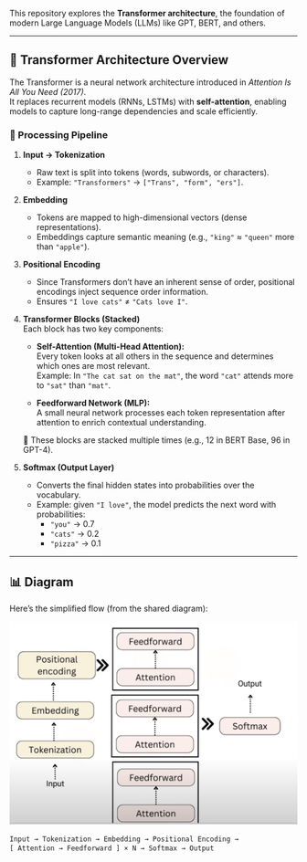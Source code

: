 This repository explores the **Transformer architecture**, the foundation of modern Large Language Models (LLMs) like GPT, BERT, and others.

---

## 🚀 Transformer Architecture Overview

The Transformer is a neural network architecture introduced in *Attention Is All You Need (2017)*.  
It replaces recurrent models (RNNs, LSTMs) with **self-attention**, enabling models to capture long-range dependencies and scale efficiently.

### 🔹 Processing Pipeline

1. **Input → Tokenization**  
   - Raw text is split into tokens (words, subwords, or characters).  
   - Example: `"Transformers"` → `["Trans", "form", "ers"]`.

2. **Embedding**  
   - Tokens are mapped to high-dimensional vectors (dense representations).  
   - Embeddings capture semantic meaning (e.g., `"king"` ≈ `"queen"` more than `"apple"`).

3. **Positional Encoding**  
   - Since Transformers don’t have an inherent sense of order, positional encodings inject sequence order information.  
   - Ensures `"I love cats"` ≠ `"Cats love I"`.

4. **Transformer Blocks (Stacked)**  
   Each block has two key components:  
   - **Self-Attention (Multi-Head Attention):**  
     Every token looks at all others in the sequence and determines which ones are most relevant.  
     Example: In `"The cat sat on the mat"`, the word `"cat"` attends more to `"sat"` than `"mat"`.  

   - **Feedforward Network (MLP):**  
     A small neural network processes each token representation after attention to enrich contextual understanding.

   🔁 These blocks are stacked multiple times (e.g., 12 in BERT Base, 96 in GPT-4).

5. **Softmax (Output Layer)**  
   - Converts the final hidden states into probabilities over the vocabulary.  
   - Example: given `"I love"`, the model predicts the next word with probabilities:  
     - `"you"` → 0.7  
     - `"cats"` → 0.2  
     - `"pizza"` → 0.1  

---

## 📊 Diagram

Here’s the simplified flow (from the shared diagram):

![](./architecture.png)

```
Input → Tokenization → Embedding → Positional Encoding →
[ Attention → Feedforward ] × N → Softmax → Output
```
